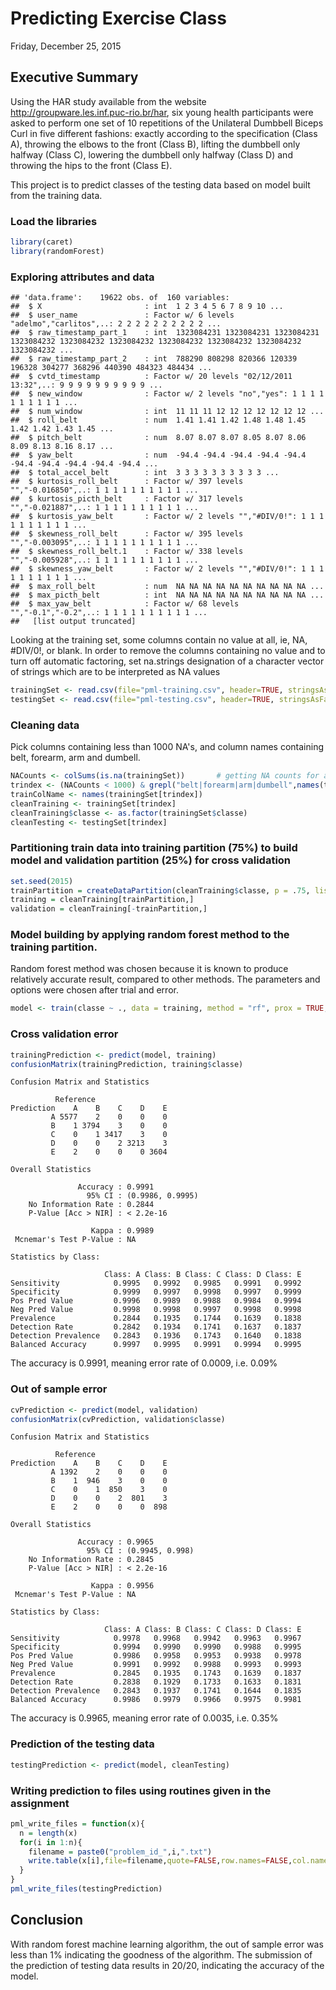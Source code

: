 # Predicting Exercise Class
Friday, December 25, 2015  

## Executive Summary

Using the HAR study available from the website http://groupware.les.inf.puc-rio.br/har, six young health participants were asked to perform one set of 10 repetitions of the Unilateral Dumbbell Biceps Curl in five different fashions: exactly according to the specification (Class A), throwing the elbows to the front (Class B), lifting the dumbbell only halfway (Class C), lowering the dumbbell only halfway (Class D) and throwing the hips to the front (Class E).

This project is to predict classes of the testing data based on model built from the training data.


### Load the libraries


```r
library(caret)
library(randomForest)
```

### Exploring attributes and data


```
## 'data.frame':	19622 obs. of  160 variables:
##  $ X                       : int  1 2 3 4 5 6 7 8 9 10 ...
##  $ user_name               : Factor w/ 6 levels "adelmo","carlitos",..: 2 2 2 2 2 2 2 2 2 2 ...
##  $ raw_timestamp_part_1    : int  1323084231 1323084231 1323084231 1323084232 1323084232 1323084232 1323084232 1323084232 1323084232 1323084232 ...
##  $ raw_timestamp_part_2    : int  788290 808298 820366 120339 196328 304277 368296 440390 484323 484434 ...
##  $ cvtd_timestamp          : Factor w/ 20 levels "02/12/2011 13:32",..: 9 9 9 9 9 9 9 9 9 9 ...
##  $ new_window              : Factor w/ 2 levels "no","yes": 1 1 1 1 1 1 1 1 1 1 ...
##  $ num_window              : int  11 11 11 12 12 12 12 12 12 12 ...
##  $ roll_belt               : num  1.41 1.41 1.42 1.48 1.48 1.45 1.42 1.42 1.43 1.45 ...
##  $ pitch_belt              : num  8.07 8.07 8.07 8.05 8.07 8.06 8.09 8.13 8.16 8.17 ...
##  $ yaw_belt                : num  -94.4 -94.4 -94.4 -94.4 -94.4 -94.4 -94.4 -94.4 -94.4 -94.4 ...
##  $ total_accel_belt        : int  3 3 3 3 3 3 3 3 3 3 ...
##  $ kurtosis_roll_belt      : Factor w/ 397 levels "","-0.016850",..: 1 1 1 1 1 1 1 1 1 1 ...
##  $ kurtosis_picth_belt     : Factor w/ 317 levels "","-0.021887",..: 1 1 1 1 1 1 1 1 1 1 ...
##  $ kurtosis_yaw_belt       : Factor w/ 2 levels "","#DIV/0!": 1 1 1 1 1 1 1 1 1 1 ...
##  $ skewness_roll_belt      : Factor w/ 395 levels "","-0.003095",..: 1 1 1 1 1 1 1 1 1 1 ...
##  $ skewness_roll_belt.1    : Factor w/ 338 levels "","-0.005928",..: 1 1 1 1 1 1 1 1 1 1 ...
##  $ skewness_yaw_belt       : Factor w/ 2 levels "","#DIV/0!": 1 1 1 1 1 1 1 1 1 1 ...
##  $ max_roll_belt           : num  NA NA NA NA NA NA NA NA NA NA ...
##  $ max_picth_belt          : int  NA NA NA NA NA NA NA NA NA NA ...
##  $ max_yaw_belt            : Factor w/ 68 levels "","-0.1","-0.2",..: 1 1 1 1 1 1 1 1 1 1 ...
##   [list output truncated]
```


Looking at the training set, some columns contain no value at all, ie, NA, #DIV/0!, or blank. In order to remove the columns containing no value and to turn off automatic factoring, set na.strings designation of a character vector of strings which are to be interpreted as NA values



```r
trainingSet <- read.csv(file="pml-training.csv", header=TRUE, stringsAsFactors = FALSE, na.strings=c('NA', '#DIV/0!', ''))
testingSet <- read.csv(file="pml-testing.csv", header=TRUE, stringsAsFactors = FALSE, na.strings=c('NA', '#DIV/0!', ''))
```


### Cleaning data

Pick columns containing less than 1000 NA's, and column names containing belt, forearm, arm and dumbell.


```r
NACounts <- colSums(is.na(trainingSet))       # getting NA counts for all columns
trindex <- (NACounts < 1000) & grepl("belt|forearm|arm|dumbell",names(trainingSet))
trainColName <- names(trainingSet[trindex])
cleanTraining <- trainingSet[trindex]
cleanTraining$classe <- as.factor(trainingSet$classe)
cleanTesting <- testingSet[trindex]
```


### Partitioning train data into training partition (75%) to build model and validation partition (25%) for cross validation


```r
set.seed(2015)
trainPartition = createDataPartition(cleanTraining$classe, p = .75, list=FALSE)
training = cleanTraining[trainPartition,]
validation = cleanTraining[-trainPartition,]
```


### Model building by applying random forest method to the training partition. 

Random forest method was chosen because it is known to produce relatively accurate result, compared to other methods. The parameters and options were chosen after trial and error.


```r
model <- train(classe ~ ., data = training, method = "rf", prox = TRUE, trControl = trainControl(method = "cv", number = 5, allowParallel = TRUE))
```


### Cross validation error


```r
trainingPrediction <- predict(model, training)
confusionMatrix(trainingPrediction, training$classe)
```

````
Confusion Matrix and Statistics

          Reference
Prediction    A    B    C    D    E
         A 5577    2    0    0    0
         B    1 3794    3    0    0
         C    0    1 3417    3    0
         D    0    0    2 3213    3
         E    2    0    0    0 3604

Overall Statistics
                                          
               Accuracy : 0.9991          
                 95% CI : (0.9986, 0.9995)
    No Information Rate : 0.2844          
    P-Value [Acc > NIR] : < 2.2e-16       
                                          
                  Kappa : 0.9989          
 Mcnemar's Test P-Value : NA              

Statistics by Class:

                     Class: A Class: B Class: C Class: D Class: E
Sensitivity            0.9995   0.9992   0.9985   0.9991   0.9992
Specificity            0.9999   0.9997   0.9998   0.9997   0.9999
Pos Pred Value         0.9996   0.9989   0.9988   0.9984   0.9994
Neg Pred Value         0.9998   0.9998   0.9997   0.9998   0.9998
Prevalence             0.2844   0.1935   0.1744   0.1639   0.1838
Detection Rate         0.2842   0.1934   0.1741   0.1637   0.1837
Detection Prevalence   0.2843   0.1936   0.1743   0.1640   0.1838
Balanced Accuracy      0.9997   0.9995   0.9991   0.9994   0.9995
````

The accuracy is 0.9991, meaning error rate of 0.0009, i.e. 0.09%


### Out of sample error


```r
cvPrediction <- predict(model, validation)
confusionMatrix(cvPrediction, validation$classe)
```

```
Confusion Matrix and Statistics

          Reference
Prediction    A    B    C    D    E
         A 1392    2    0    0    0
         B    1  946    3    0    0
         C    0    1  850    3    0
         D    0    0    2  801    3
         E    2    0    0    0  898

Overall Statistics
                                         
               Accuracy : 0.9965         
                 95% CI : (0.9945, 0.998)
    No Information Rate : 0.2845         
    P-Value [Acc > NIR] : < 2.2e-16      
                                         
                  Kappa : 0.9956         
 Mcnemar's Test P-Value : NA             

Statistics by Class:

                     Class: A Class: B Class: C Class: D Class: E
Sensitivity            0.9978   0.9968   0.9942   0.9963   0.9967
Specificity            0.9994   0.9990   0.9990   0.9988   0.9995
Pos Pred Value         0.9986   0.9958   0.9953   0.9938   0.9978
Neg Pred Value         0.9991   0.9992   0.9988   0.9993   0.9993
Prevalence             0.2845   0.1935   0.1743   0.1639   0.1837
Detection Rate         0.2838   0.1929   0.1733   0.1633   0.1831
Detection Prevalence   0.2843   0.1937   0.1741   0.1644   0.1835
Balanced Accuracy      0.9986   0.9979   0.9966   0.9975   0.9981
```

The accuracy is 0.9965, meaning error rate of 0.0035, i.e. 0.35%


### Prediction of the testing data


```r
testingPrediction <- predict(model, cleanTesting)
```


### Writing prediction to files using routines given in the assignment


```r
pml_write_files = function(x){
  n = length(x)
  for(i in 1:n){
    filename = paste0("problem_id_",i,".txt")
    write.table(x[i],file=filename,quote=FALSE,row.names=FALSE,col.names=FALSE)
  }
}
pml_write_files(testingPrediction)
```

## Conclusion

With random forest machine learning algorithm, the out of sample error was less than 1% indicating the goodness of the algorithm. The submission of the prediction of testing data results in 20/20, indicating the accuracy of the model.
